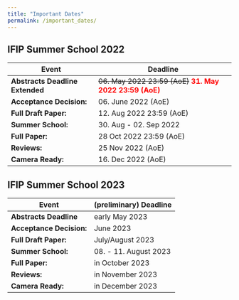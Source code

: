 ```yaml
---
title: "Important Dates"
permalink: /important_dates/
---
```

## IFIP Summer School 2022

| Event | Deadline |
| -- | -- |
| **Abstracts Deadline Extended** | ~~06. May 2022 23:59 (AoE)~~  <span style="color: red">**31. May 2022 23:59 (AoE)**</span>|
| **Acceptance Decision:** | 06. June 2022 (AoE) |
| **Full Draft Paper:** | 12. Aug 2022 23:59 (AoE) |
| **Summer School:** | 30. Aug - 02. Sep 2022 |
| **Full Paper:** | 28 Oct 2022 23:59 (AoE) |
| **Reviews:** | 25 Nov 2022 (AoE) |
| **Camera Ready:** | 16. Dec 2022 (AoE) |

## IFIP Summer School 2023

| Event | (preliminary) Deadline |
| -- | -- |
| **Abstracts Deadline** | early May 2023 |
| **Acceptance Decision:** | June 2023 |
| **Full Draft Paper:** | July/August 2023 |
| **Summer School:** | 08. - 11. August 2023 |
| **Full Paper:** | in October 2023 |
| **Reviews:** | in November 2023 |
| **Camera Ready:** | in December 2023 |
